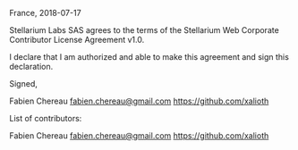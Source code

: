France, 2018-07-17

Stellarium Labs SAS agrees to the terms of the Stellarium Web Corporate Contributor License Agreement v1.0.

I declare that I am authorized and able to make this agreement and sign this declaration.

Signed,

Fabien Chereau fabien.chereau@gmail.com https://github.com/xalioth

List of contributors:

Fabien Chereau fabien.chereau@gmail.com https://github.com/xalioth
